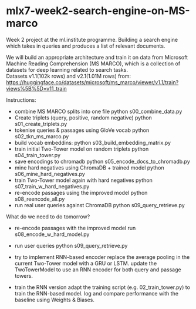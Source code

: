 # mlx7-week2-search-engine-on-MS-marco

Week 2 project at the ml.institute programme.
Building a search engine which takes in queries and produces a list of relevant documents.

We will build an appropriate architecture and train it on data from Microsoft Machine Reading Comprehension (MS MARCO), which is a collection of datasets for deep learning related to search tasks. <br> Datasets v1.1(102k rows) and v2.1(1.01M rows) from: https://huggingface.co/datasets/microsoft/ms_marco/viewer/v1.1/train?views%5B%5D=v11_train

Instructions:

- combine MS MARCO splits into one file
  python s00_combine_data.py
- Create triplets (query, positive, random negative)
  python s01_create_triplets.py
- tokenise queries & passages using GloVe vocab
  python s02_tkn_ms_marco.py
- build vocab embeddins:
  python s03_build_embedding_matrix.py
- train initial Two-Tower model on random triplets
  python s04_train_tower.py
- save encodings to chromadb
  python s05_encode_docs_to_chromadb.py
- mine hard negatives using ChromaDB + trained model
  python s06_mine_hard_negatives.py
- train Two-Tower model again with hard negatives
  python s07_train_w_hard_negatives.py
- re-encode passages using the improved model
  python s08_reencode_all.py
- run real user queries against ChromaDB
  python s09_query_retrieve.py

What do we need to do tomorrow?

- re-encode passages with the improved model
  run s08_encode_w_hard_model.py

- run user queries
  python s09_query_retrieve.py

- try to implement RNN-based encoder
  replace the average pooling in the current Two-Tower model with a GRU or LSTM.
  update the TwoTowerModel to use an RNN encoder for both query and passage towers.

- train the RNN version
  adapt the training script (e.g. 02_train_tower.py) to train the RNN-based model.
  log and compare performance with the baseline using Weights & Biases.
